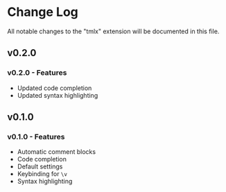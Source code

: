 # Change Log

All notable changes to the "tmlx" extension will be documented in this file.

## v0.2.0

### v0.2.0 - Features

- Updated code completion
- Updated syntax highlighting

## v0.1.0

### v0.1.0 - Features

- Automatic comment blocks
- Code completion
- Default settings
- Keybinding for `\v`
- Syntax highlighting
